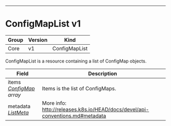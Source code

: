 

-----------
# ConfigMapList v1



Group        | Version     | Kind
------------ | ---------- | -----------
Core | v1 | ConfigMapList







ConfigMapList is a resource containing a list of ConfigMap objects.



Field        | Description
------------ | -----------
items <br /> *[ConfigMap](#configmap-v1) array*  | Items is the list of ConfigMaps.
metadata <br /> *[ListMeta](#listmeta-unversioned)*  | More info: http://releases.k8s.io/HEAD/docs/devel/api-conventions.md#metadata






